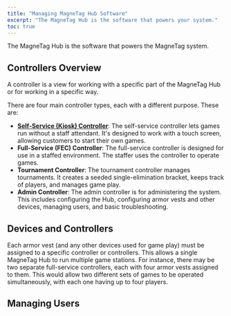 ```yaml
---
title: "Managing MagneTag Hub Software"
excerpt: "The MagneTag Hub is the software that powers your system."
toc: true
---
```


The MagneTag Hub is the software that powers the MagneTag system.

## Controllers Overview

A controller is a view for working with a specific part of the MagneTag Hub or for working in a specific way.

There are four main controller types, each with a different purpose. These are:
* **[Self-Service (Kiosk) Controller](self-service-controller)**: The self-service controller lets games run without a staff attendant. It's designed to work with a touch screen, allowing customers to start their own games.
* **Full-Service (FEC) Controller**: The full-service controller is designed for use in a staffed environment. The staffer uses the controller to operate games.
* **Tournament Controller**: The tournament controller manages tournaments. It creates a seeded single-elimination bracket, keeps track of players, and manages game play.
* **Admin Controller**: The admin controller is for administering the system. This includes configuring the Hub, configuring armor vests and other devices, managing users, and basic troubleshooting.

## Devices and Controllers

Each armor vest (and any other devices used for game play) must be assigned to a specific controller or controllers. This allows a single MagneTag Hub to run multiple game stations. For instance, there may be two separate full-service controllers, each with four armor vests assigned to them. This would allow two different sets of games to be operated simultaneously, with each one having up to four players.

## Managing Users

